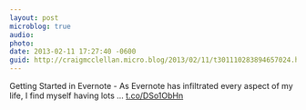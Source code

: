 ```yaml
---
layout: post
microblog: true
audio: 
photo: 
date: 2013-02-11 17:27:40 -0600
guid: http://craigmcclellan.micro.blog/2013/02/11/t301110283894657024.html
---
```

Getting Started in Evernote - As Evernote has infiltrated every aspect of my life, I find myself having lots … [t.co/DSo1ObHn](http://t.co/DSo1ObHn)
